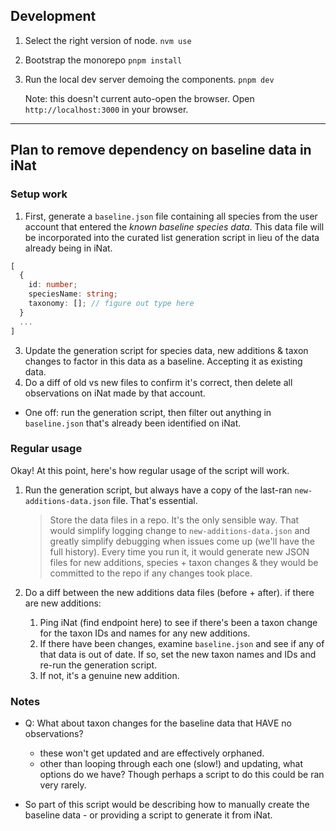 ## Development

1. Select the right version of node.
   `nvm use`

2. Bootstrap the monorepo
   `pnpm install`

3. Run the local dev server demoing the components.
   `pnpm dev`

   Note: this doesn't current auto-open the browser. Open `http://localhost:3000` in your browser.

---

## Plan to remove dependency on baseline data in iNat

### Setup work

1. First, generate a `baseline.json` file containing all species from the user account that entered the _known baseline species data_. This data file will be incorporated into the curated list generation script in lieu of the data already being in iNat.

```typescript
[
  {
    id: number;
    speciesName: string;
    taxonomy: []; // figure out type here
  }
  ...
]
```

3. Update the generation script for species data, new additions & taxon changes to factor in this data as a baseline. Accepting it as existing data.
4. Do a diff of old vs new files to confirm it's correct, then delete all observations on iNat made by that account.

- One off: run the generation script, then filter out anything in `baseline.json` that's already been identified on iNat.

### Regular usage

Okay! At this point, here's how regular usage of the script will work.

1. Run the generation script, but always have a copy of the last-ran `new-additions-data.json` file. That's essential.

   > Store the data files in a repo. It's the only sensible way. That would simplify logging change to `new-additions-data.json` and greatly simplify debugging when issues come up (we'll have the full history). Every time you run it, it would generate new JSON files for new additions, species + taxon changes & they would be committed to the repo if any changes took place.

2. Do a diff between the new additions data files (before + after). if there are new additions:
   1. Ping iNat (find endpoint here) to see if there's been a taxon change for the taxon IDs and names for any new additions.
   2. If there have been changes, examine `baseline.json` and see if any of that data is out of date. If so, set the new taxon names and IDs and re-run the generation script.
   3. If not, it's a genuine new addition.

### Notes

- Q: What about taxon changes for the baseline data that HAVE no observations?

  - these won't get updated and are effectively orphaned.
  - other than looping through each one (slow!) and updating, what options do we have? Though perhaps a script to do this could be ran very rarely.

- So part of this script would be describing how to manually create the baseline data - or providing a script to generate it from iNat.
